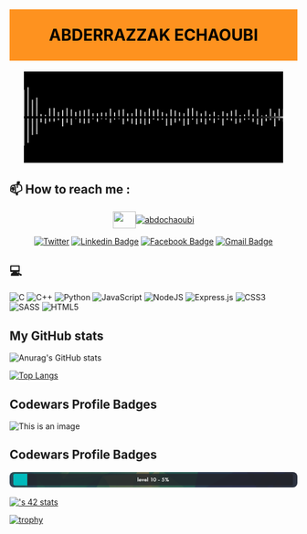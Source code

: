 <p ><h1 align="center" style="color:#000; background: #fe921f;line-height: 90px;margin-top:40px" >ABDERRAZZAK ECHAOUBI</h1></p>

</p>
<p align="center">  
<img src ="https://github.com/abdochaoubi/abdochaoubi/blob/main/8xi3.gif" width ="90%" height ="160">
</p>


## 📫 How to reach me :
<p align="center"><a href="https://twitter.com/echaoubiabdo"> <img  align="center"  src="https://raw.githubusercontent.com/rahuldkjain/github-profile-readme-generator/master/src/images/icons/Social/twitter.svg" height="30" width="40"></a><a href="https://instagram.com/eshaubi_" target="blank"><img align="center" src="https://raw.githubusercontent.com/rahuldkjain/github-profile-readme-generator/master/src/images/icons/Social/instagram.svg" alt="abdochaoubi" height="30" width="40" /></a>
  </p>  
 <div align="center">
  
[![Twitter](https://img.shields.io/badge/Twitter-%231DA1F2.svg?style=for-the-square&logo=Twitter&logoColor=white&link=https://www.linkedin.com/in/cos18/)](https://www.linkedin.com/in/cos18/)
[![Linkedin Badge](https://img.shields.io/badge/-LinkedIn-blue?style=flat-square&logo=Linkedin&logoColor=white&link=https://www.linkedin.com/in/cos18/)](https://www.linkedin.com/in/cos18/)
[![Facebook Badge](https://img.shields.io/badge/facebook-1877f2?style=flat-square&logo=facebook&logoColor=white&link=https://www.facebook.com/cos.sungwoo/)](https://www.facebook.com/cos.sungwoo/)
[![Gmail Badge](https://img.shields.io/badge/Gmail-d14836?style=flat-square&logo=Gmail&logoColor=white&link=mailto:codest99@gmail.com)](mailto:codest99@gmail.com)

</div>

## 💻
![C](https://img.shields.io/badge/c-%2300599C.svg?style=for-the-badge&logo=c&logoColor=white)
![C++](https://img.shields.io/badge/c++-%2300599C.svg?style=for-the-badge&logo=c%2B%2B&logoColor=white)
![Python](https://img.shields.io/badge/Python-3670A0?style=for-the-badge&logo=python&logoColor=yellow)
![JavaScript](https://img.shields.io/badge/javascript-%23323330.svg?style=for-the-badge&logo=javascript&logoColor=%23F7DF1E)
![NodeJS](https://img.shields.io/badge/node.js-6DA55F?style=for-the-badge&logo=node.js&logoColor=white)
![Express.js](https://img.shields.io/badge/express.js-%23404d59.svg?style=for-the-badge&logo=express&logoColor=%2361DAFB)
![CSS3](https://img.shields.io/badge/css3-%231572B6.svg?style=for-the-badge&logo=css3&logoColor=white)
![SASS](https://img.shields.io/badge/SASS-hotpink.svg?style=for-the-badge&logo=SASS&logoColor=white)
![HTML5](https://img.shields.io/badge/html5-%23E34F26.svg?style=for-the-badge&logo=html5&logoColor=white)

## My GitHub stats
![Anurag's GitHub stats](https://github-readme-stats.vercel.app/api?username=abdochaoubi&show_icons=true&theme=radical)

[![Top Langs](https://github-readme-stats.vercel.app/api/top-langs/?username=abdochaoubi&layout=compact&theme=dracula)](https://github.com/anuraghazra/github-readme-stats)
##  Codewars Profile Badges
![This is an image](https://www.codewars.com/users/abdochaoubi/badges/large)




##  Codewars Profile Badges
<p align="center"  style=" border-radius: 30%;"><img src="https://github.com/abdochaoubi/abdochaoubi/blob/main/pool13.PNG" style=" border-radius: 8px;"></p>


[![<username>'s 42 stats](https://badge.mediaplus.ma/darkblue/aechaoub)](https://github.com/oakoudad/badge42)

  [![trophy](https://github-profile-trophy.vercel.app/?username=abdochaoubi)](https://github.com/ryo-ma/github-profile-trophy)

